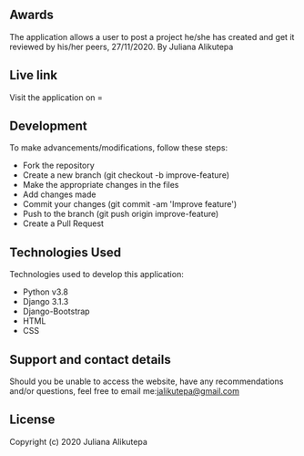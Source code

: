 ## Awards
The application allows a user to post a project he/she has created and get it reviewed by his/her peers, 27/11/2020.
By Juliana Alikutepa


## Live link
Visit the application on =


## Development
To make advancements/modifications, follow these steps:

* Fork the repository
* Create a new branch (git checkout -b improve-feature)
* Make the appropriate changes in the files
* Add changes made
* Commit your changes (git commit -am 'Improve feature')
* Push to the branch (git push origin improve-feature)
* Create a Pull Request
## Technologies Used
Technologies used to develop this application:

* Python v3.8
* Django 3.1.3
* Django-Bootstrap
* HTML
* CSS
## Support and contact details
Should you be unable to access the website, have any recommendations and/or questions, feel free to email me:jalikutepa@gmail.com

## License
Copyright (c) 2020 Juliana Alikutepa